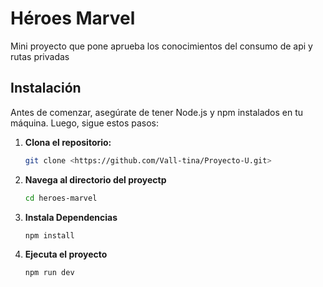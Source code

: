 # Héroes Marvel
Mini proyecto que pone aprueba los conocimientos del consumo de api y rutas privadas

## Instalación

Antes de comenzar, asegúrate de tener Node.js y npm instalados en tu máquina. Luego, sigue estos pasos:

1. **Clona el repositorio:**

   ```bash
   git clone <https://github.com/Vall-tina/Proyecto-U.git>

2. **Navega al directorio del proyectp**

   ```bash
   cd heroes-marvel

3. **Instala Dependencias**

   ```bash
   npm install


4. **Ejecuta el proyecto**

   ```bash
   npm run dev


  

